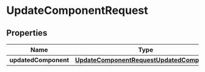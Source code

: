 

# UpdateComponentRequest


## Properties

| Name | Type | Description | Notes |
|------------ | ------------- | ------------- | -------------|
|**updatedComponent** | [**UpdateComponentRequestUpdatedComponent**](UpdateComponentRequestUpdatedComponent.md) |  |  |



